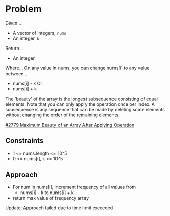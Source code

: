 
# Problem
Given...
- A vector of integers, `nums`
- An integer, `k`

Return...
- An integer

Where...
On any value in nums, you can change nums\[i] to any value between...
- nums\[i] - k 
Or
- nums\[i] + k

The 'beauty' of the array is the longest subsequence consisting of equal
elements. Note that you can only apply the operation once per index. A 
subsequence is any sequence that can be made by deleting some elements without
changing the order of the remaining elements.

[#2779 Maximum Beauty of an Array After Applying Operation](https://leetcode.com/problems/maximum-beauty-of-an-array-after-applying-operation/description/?envType=daily-question&envId=2024-12-11)

## Constraints
- 1 <= nums.length <= 10^5
- 0 <= nums\[i], k <= 10^5

## Approach
- For num in nums\[i], increment frequency of all values from
    - nums\[i] - k to nums\[i] + k
- return max value of frequency array

Update: Approach failed due to time limit exceeded
